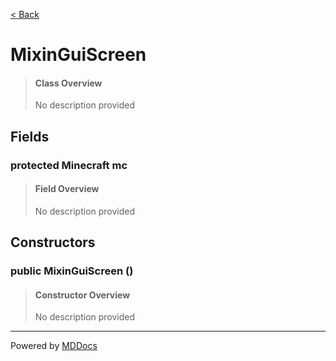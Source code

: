 [< Back](README.md)
# MixinGuiScreen #
>#### Class Overview ####
>No description provided
## Fields ##
### protected Minecraft mc ###
>#### Field Overview ####
>No description provided
>
## Constructors ##
### public MixinGuiScreen () ###
>#### Constructor Overview ####
>No description provided
>

---
Powered by [MDDocs](https://github.com/VRCube/MDDocs)